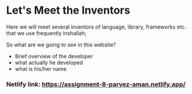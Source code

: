 # Let's Meet the Inventors

Here we will meet several inventors of language, library, frameworks etc. that we use frequently inshallah;

So what are we going to see in this website?
* Brief overview of the developer
* what actually he developed
* what is his/her name

### Netlify link: https://assignment-8-parvez-aman.netlify.app/
